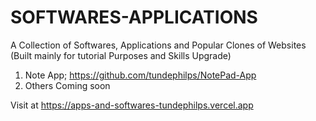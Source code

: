 # SOFTWARES-APPLICATIONS
A Collection of Softwares, Applications and Popular Clones of Websites (Built mainly for tutorial Purposes and Skills Upgrade)
1. Note App; https://github.com/tundephilps/NotePad-App </br>
2. Others Coming soon

Visit at
https://apps-and-softwares-tundephilps.vercel.app
